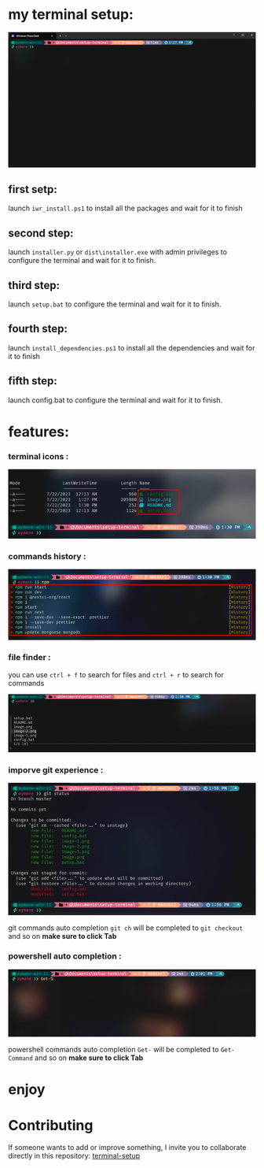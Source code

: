 # my terminal setup:

![Alt text](image.png)

## first setp:

launch `iwr_install.ps1` to install all the packages and wait for it to finish

## second step:

launch `installer.py` or `dist\installer.exe` with admin privileges to configure the terminal and wait for it to finish.

## third step:

launch `setup.bat` to configure the terminal and wait for it to finish.

## fourth step:

launch `install_dependencies.ps1` to install all the dependencies and wait for it to finish

## fifth step:

launch config.bat to configure the terminal and wait for it to finish.

# features:

### terminal icons :

![Alt text](image-1.png)

### commands history :

![Alt text](image-2.png)

### file finder :

you can use `ctrl + f` to search for files and `ctrl + r` to search for commands

![Alt text](image-3.png)

### imporve git experience :

![Alt text](image-4.png)

git commands auto completion `git ch` will be completed to `git checkout` and so on <strong> make sure to click Tab </strong>

### powershell auto completion :

![Alt text](image-5.png)

powershell commands auto completion `Get-` will be completed to `Get-Command` and so on <strong> make sure to click Tab </strong>

# enjoy

# Contributing

If someone wants to add or improve something, I invite you to collaborate directly in this repository: [terminal-setup](https://github.com/aymaneallaoui/setup-terminal)
